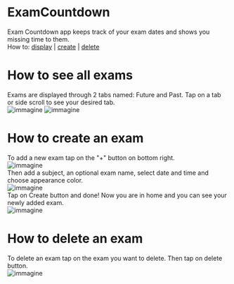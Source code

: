# ExamCountdown
Exam Countdown app keeps track of your exam dates and shows you missing time to them.\
How to: [display](#How-to-see-all-exams) | [create](#How-to-create-an-exam) | [delete](#How-to-delete-an-exam)
# How to see all exams
Exams are displayed through 2 tabs named: Future and Past. Tap on a tab or side scroll to see your desired tab.\
![immagine](https://user-images.githubusercontent.com/42645038/219953451-bf06fd87-ecd3-477f-972a-ee5918a026c7.png)
![immagine](https://user-images.githubusercontent.com/42645038/219953469-60697ce9-2279-4780-ab13-a8da04e205a6.png)
# How to create an exam
To add a new exam tap on the "+" button on bottom right.\
![immagine](https://user-images.githubusercontent.com/42645038/219952934-e112ee30-d925-49d4-a81c-01d22fa1f81e.png)\
Then add a subject, an optional exam name, select date and time and choose appearance color.\
![immagine](https://user-images.githubusercontent.com/42645038/219952894-334fba54-5cd2-4807-88d6-7651560f7824.png)\
Tap on Create button and done! Now you are in home and you can see your newly added exam.\
![immagine](https://user-images.githubusercontent.com/42645038/219953206-a8567951-5f24-4a4b-a12e-13bfebcf9320.png)
# How to delete an exam
To delete an exam tap on the exam you want to delete. Then tap on delete button.\
![immagine](https://user-images.githubusercontent.com/42645038/219953573-95b34b64-1763-4c3e-bba8-0ec41de84b2f.png)
